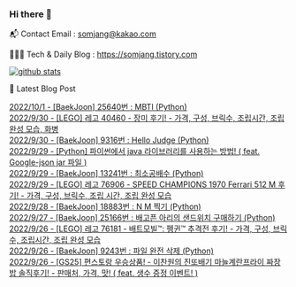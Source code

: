 ### Hi there 👋

📬  Contact Email : somjang@kakao.com

👨🏻‍💻  Tech & Daily Blog : https://somjang.tistory.com

[![github stats](https://github-readme-stats.vercel.app/api?username=SOMJANG&show_icons=true&hide_border=False)](https://somjang.tistory.com)

🤩 Latest Blog Post

[2022/10/1 - [BaekJoon] 25640번 : MBTI (Python)](https://somjang.tistory.com/entry/BaekJoon-25640%EB%B2%88-MBTI-Python) <br>
[2022/9/30 - [LEGO] 레고 40460 - 장미 후기! - 가격, 구성, 브릭수, 조립시간, 조립완성 모습, 화병](https://somjang.tistory.com/entry/LEGO-%EB%A0%88%EA%B3%A0-40460-%EC%9E%A5%EB%AF%B8-%ED%9B%84%EA%B8%B0-%EA%B0%80%EA%B2%A9-%EA%B5%AC%EC%84%B1-%EB%B8%8C%EB%A6%AD%EC%88%98-%EC%A1%B0%EB%A6%BD%EC%8B%9C%EA%B0%84-%EC%A1%B0%EB%A6%BD%EC%99%84%EC%84%B1-%EB%AA%A8%EC%8A%B5-%ED%99%94%EB%B3%91) <br>
[2022/9/30 - [BaekJoon] 9316번 : Hello Judge (Python)](https://somjang.tistory.com/entry/BaekJoon-9316%EB%B2%88-Hello-Judge-Python) <br>
[2022/9/29 - [Python] 파이썬에서 java 라이브러리를 사용하는 방법! ( feat. Google-json jar 파일 )](https://somjang.tistory.com/entry/Python-%ED%8C%8C%EC%9D%B4%EC%8D%AC%EC%97%90%EC%84%9C-java-%EB%9D%BC%EC%9D%B4%EB%B8%8C%EB%9F%AC%EB%A6%AC%EB%A5%BC-%EC%82%AC%EC%9A%A9%ED%95%98%EB%8A%94-%EB%B0%A9%EB%B2%95-feat-Google-json-jar-%ED%8C%8C%EC%9D%BC) <br>
[2022/9/29 - [BaekJoon] 13241번 : 최소공배수 (Python)](https://somjang.tistory.com/entry/BaekJoon-13241%EB%B2%88-%EC%B5%9C%EC%86%8C%EA%B3%B5%EB%B0%B0%EC%88%98-Python) <br>
[2022/9/29 - [LEGO] 레고 76906 - SPEED CHAMPIONS 1970 Ferrari 512 M 후기! - 가격, 구성, 브릭수, 조립 시간, 조립 완성 모습](https://somjang.tistory.com/entry/LEGO-%EB%A0%88%EA%B3%A0-76906-SPEED-CHAMPIONS-1970-Ferrari-512-M-%ED%9B%84%EA%B8%B0-%EA%B0%80%EA%B2%A9-%EA%B5%AC%EC%84%B1-%EB%B8%8C%EB%A6%AD%EC%88%98-%EC%A1%B0%EB%A6%BD-%EC%8B%9C%EA%B0%84-%EC%A1%B0%EB%A6%BD-%EC%99%84%EC%84%B1-%EB%AA%A8%EC%8A%B5) <br>
[2022/9/28 - [BaekJoon] 18883번 : N M 찍기 (Python)](https://somjang.tistory.com/entry/BaekJoon-18883%EB%B2%88-N-M-%EC%B0%8D%EA%B8%B0-Python) <br>
[2022/9/27 - [BaekJoon] 25166번 : 배고픈 아리의 샌드위치 구매하기 (Python)](https://somjang.tistory.com/entry/BaekJoon-25166%EB%B2%88-%EB%B0%B0%EA%B3%A0%ED%94%88-%EC%95%84%EB%A6%AC%EC%9D%98-%EC%83%8C%EB%93%9C%EC%9C%84%EC%B9%98-%EA%B5%AC%EB%A7%A4%ED%95%98%EA%B8%B0-Python) <br>
[2022/9/26 - [LEGO] 레고 76181 - 배트모빌™: 펭귄™ 추격전 후기! - 가격, 구성, 브릭수, 조립시간, 조립 완성 모습](https://somjang.tistory.com/entry/LEGO-%EB%A0%88%EA%B3%A0-76181-%EB%B0%B0%ED%8A%B8%EB%AA%A8%EB%B9%8C%E2%84%A2-%ED%8E%AD%EA%B7%84%E2%84%A2-%EC%B6%94%EA%B2%A9%EC%A0%84-%ED%9B%84%EA%B8%B0-%EA%B0%80%EA%B2%A9-%EA%B5%AC%EC%84%B1-%EB%B8%8C%EB%A6%AD%EC%88%98-%EC%A1%B0%EB%A6%BD%EC%8B%9C%EA%B0%84-%EC%A1%B0%EB%A6%BD-%EC%99%84%EC%84%B1-%EB%AA%A8%EC%8A%B5) <br>
[2022/9/26 - [BaekJoon] 9243번 : 파일 완전 삭제 (Python)](https://somjang.tistory.com/entry/BaekJoon-9243%EB%B2%88-%ED%8C%8C%EC%9D%BC-%EC%99%84%EC%A0%84-%EC%82%AD%EC%A0%9C-Python) <br>
[2022/9/26 - [GS25] 편스토랑 우승상품! - 이찬원의 진또배기 마늘계란프라이 짜장밥 솔직후기! - 판매처, 가격, 맛! ( feat. 생수 증정 이벤트! )](https://somjang.tistory.com/entry/GS25-%ED%8E%B8%EC%8A%A4%ED%86%A0%EB%9E%91-%EC%9A%B0%EC%8A%B9%EC%83%81%ED%92%88-%EC%9D%B4%EC%B0%AC%EC%9B%90%EC%9D%98-%EC%A7%84%EB%98%90%EB%B0%B0%EA%B8%B0-%EB%A7%88%EB%8A%98%EA%B3%84%EB%9E%80%ED%94%84%EB%9D%BC%EC%9D%B4-%EC%A7%9C%EC%9E%A5%EB%B0%A5-%EC%86%94%EC%A7%81%ED%9B%84%EA%B8%B0-%ED%8C%90%EB%A7%A4%EC%B2%98-%EA%B0%80%EA%B2%A9-%EB%A7%9B-feat-%EC%83%9D%EC%88%98-%EC%A6%9D%EC%A0%95-%EC%9D%B4%EB%B2%A4%ED%8A%B8) <br>
